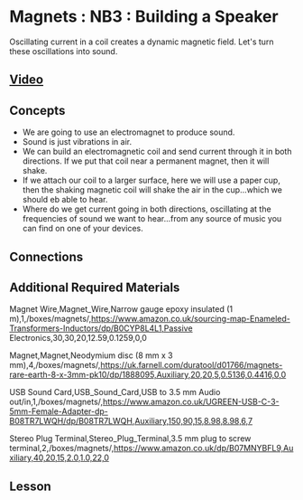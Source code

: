 # Magnets : NB3 : Building a Speaker
Oscillating current in a coil creates a dynamic magnetic field. Let's turn these oscillations into sound.

## [Video](https://vimeo.com/1031277112)

## Concepts
- We are going to use an electromagnet to produce sound.
- Sound is just vibrations in air.
- We can build an electromagnetic coil and send current through it in both directions. If we put that coil near a permanent magnet, then it will shake.
- If we attach our coil to a larger surface, here we will use a paper cup, then the shaking magnetic coil will shake the air in the cup...which we should eb able to hear.
- Where do we get current going in both directions, oscillating at the frequencies of sound we want to hear...from any source of music you can find on one of your devices.

## Connections

## Additional Required Materials
Magnet Wire,Magnet_Wire,Narrow gauge epoxy insulated (1 m),1,/boxes/magnets/,https://www.amazon.co.uk/sourcing-map-Enameled-Transformers-Inductors/dp/B0CYP8L4L1,Passive Electronics,30,30,20,12.59,0.1259,0,0

Magnet,Magnet,Neodymium disc (8 mm x 3 mm),4,/boxes/magnets/,https://uk.farnell.com/duratool/d01766/magnets-rare-earth-8-x-3mm-pk10/dp/1888095,Auxiliary,20,20,5,0.5136,0.4416,0,0

USB Sound Card,USB_Sound_Card,USB to 3.5 mm Audio out/in,1,/boxes/magnets/,https://www.amazon.co.uk/UGREEN-USB-C-3-5mm-Female-Adapter-dp-B08TR7LWQH/dp/B08TR7LWQH,Auxiliary,150,90,15,8.98,8.98,6,7

Stereo Plug Terminal,Stereo_Plug_Terminal,3.5 mm plug to screw terminal,2,/boxes/magnets/,https://www.amazon.co.uk/dp/B07MNYBFL9,Auxiliary,40,20,15,2.0,1.0,22,0

## Lesson
